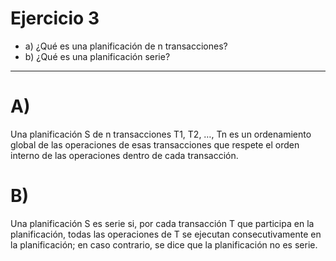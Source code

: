 # Ejercicio 3
- a) ¿Qué es una planificación de n transacciones?
- b) ¿Qué es una planificación serie?

---

# A)

Una planificación S de n transacciones T1, T2, …, Tn es un ordenamiento global de las operaciones de esas  transacciones que respete el orden interno de las operaciones dentro de cada transacción.

# B) 

Una planificación S es serie si, por cada transacción T
que participa en la planificación, todas las operaciones 
de T se ejecutan consecutivamente en la planificación; 
en caso contrario, se dice que la planificación no es 
serie.




